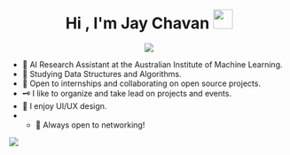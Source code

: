 <h1 align="center">Hi , I'm Jay Chavan <img src="https://media.giphy.com/media/hvRJCLFzcasrR4ia7z/giphy.gif" width="35"></h1>
<p align="center">
  <a href="https://github.com/DenverCoder1/readme-typing-svg"><img src="https://readme-typing-svg.herokuapp.com?lines=Computer+Science+Student;Web+Developer;DS%20|%20Algorithms%20|%20C++%20;Designer;Always%20learning%20new%20things&center=true&width=500&height=50"></a>
</p>

- 🔭 AI Research Assistant at the Australian Institute of Machine Learning.
- 🌱 Studying Data Structures and Algorithms.
- 👯 Open to internships and collaborating on open source projects.
- 🗝️ I like to organize and take lead on projects and events.
- 🎨 I enjoy UI/UX design.
- - 🤔 Always open to networking!


<img  src="https://github-readme-stats.vercel.app/api?username=JayChavan-23&&show_icons=true&title_color=ffffff&icon_color=bb2acf&text_color=daf7dc&bg_color=151515">


